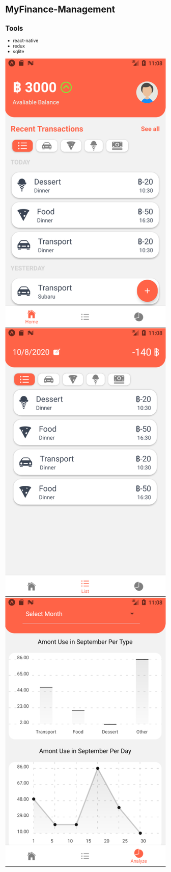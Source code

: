 # MyFinance-Management
## Tools
- react-native
- redux
- sqlite

![Image of screenshot1](https://raw.githubusercontent.com/nilemarezz/MyFinance-Management/master/images/Screen%20Shot%202563-10-08%20at%2023.08.31.png)
![Image of screenshot3](https://raw.githubusercontent.com/nilemarezz/MyFinance-Management/master/images/Screen%20Shot%202563-10-08%20at%2023.08.37.png)
![Image of screenshot2](https://raw.githubusercontent.com/nilemarezz/MyFinance-Management/master/images/Screen%20Shot%202563-10-08%20at%2023.08.43.png)


